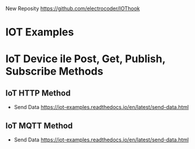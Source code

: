 New Reposity https://github.com/electrocoder/IOThook

# IOT Examples

IoT Device ile Post, Get, Publish, Subscribe Methods
====================================================

IoT HTTP Method
---------------

* Send Data <https://iot-examples.readthedocs.io/en/latest/send-data.html>

IoT MQTT Method
---------------

* Send Data <https://iot-examples.readthedocs.io/en/latest/send-data.html>
